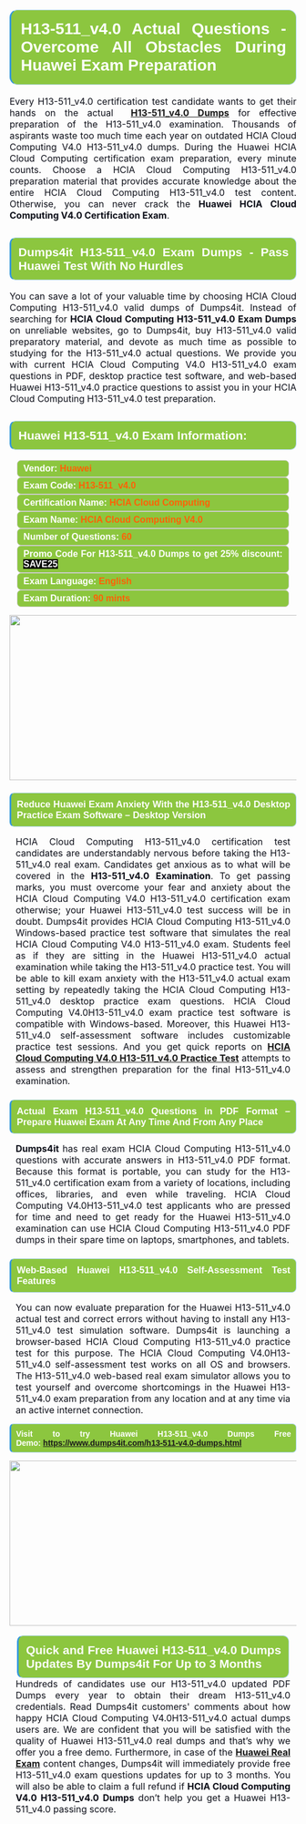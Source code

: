

<h1 style="text-align: justify;"><span style="font-family:Arial,Helvetica,sans-serif;"><strong><span style="display: block; color: #FFFFFF; background: #8cc63f; border: 0.5px solid #AED6F1; border-left: 3px solid #3498DB; padding: .6em; border-radius: 0.5em;">H13-511_v4.0 Actual Questions - Overcome All Obstacles During Huawei Exam Preparation </span></strong></span></h1>

<p style="margin: 0in 0.0001pt; text-align: justify;"><span style="font-size:12pt"><span new="" roman="" style="font-family:" times=""><span style="color:#0e101a">Every H13-511_v4.0 certification test candidate wants to get their hands on the actual </span><b><span style="color:red"> <a href="https://www.dumps4it.com/h13-511-v4.0-dumps.html">H13-511_v4.0 Dumps</a></span></b> <span style="color:#0e101a">for effective preparation of the H13-511_v4.0 examination. Thousands of aspirants waste too much time each year on outdated HCIA Cloud Computing V4.0 H13-511_v4.0 dumps. During the Huawei HCIA Cloud Computing certification exam preparation, every minute counts. Choose a HCIA Cloud Computing H13-511_v4.0 preparation material that provides accurate knowledge about the entire HCIA Cloud Computing H13-511_v4.0 test content. Otherwise, you can never crack the <strong>Huawei HCIA Cloud Computing V4.0 Certification Exam</strong>.</span></span></span></p>

<h2 style="text-align: justify;"><span style="font-family:Arial,Helvetica,sans-serif;"><strong><span style="display: block; color: #FFFFFF; background: #8cc63f; border: 0.5px solid #AED6F1; border-left: 3px solid #3498DB; padding: .6em; border-radius: 0.5em;">Dumps4it H13-511_v4.0 Exam Dumps - Pass Huawei Test With No Hurdles  </span></strong></span></h2>

<p style="text-align: justify;"><span style="font-size:12pt"><span new="" roman="" style="font-family:" times=""><span style="color:#0e101a">You can save a lot of your valuable time by choosing HCIA Cloud Computing H13-511_v4.0 valid dumps of Dumps4it. Instead of searching for <strong>HCIA Cloud Computing H13-511_v4.0 Exam Dumps</strong> on unreliable websites, go to Dumps4it, buy H13-511_v4.0 valid preparatory material, and devote as much time as possible to studying for the H13-511_v4.0 actual questions. We provide you with current HCIA Cloud Computing V4.0 H13-511_v4.0 exam questions in PDF, desktop practice test software, and web-based Huawei H13-511_v4.0 practice questions to assist you in your HCIA Cloud Computing H13-511_v4.0 test preparation.</span></span></span><span style="font-size:11pt"><span style="line-height:115%"><span sans-serif="" style="font-family:Arial,"><span style="color:#0e101a"> </span></span></span></span><span style="font-size:11pt"><span style="line-height:normal"><span sans-serif="" style="font-family:Calibri,"><span style="font-size:12.0pt"><span style="color:#0e101a"><span style="font-size:12pt"><span new="" roman="" style="font-family:" times=""><span calibri="" style="font-family:"><span style="color:#0e101a"><span style="font-size:14px;"> </span></span></span></span></span></span></span></span></span></span></p>

<h2 style="text-align: justify;"><span style="font-family:Arial,Helvetica,sans-serif;"><strong><span style="display: block; color: #FFFFFF; background: #8cc63f; border: 0.5px solid #AED6F1; border-left: 3px solid #3498DB; padding: .6em; border-radius: 0.5em;">Huawei H13-511_v4.0 Exam Information:</span></strong></span></h2>

<div style="margin: 0cm 10pt; background: rgb(140, 198, 63); border: 1px solid rgb(204, 204, 204); padding: 5px 10px; border-radius: 0.5em; text-align: justify;"><span style="font-family:Arial,Helvetica,sans-serif;"><span style="font-size: 11pt;"><span style="line-height: normal;"><strong><span style="font-size: 12.0pt;"><span style="color: #FFFFFF;">Vendor:</span> <span style="color: #FF6106;">Huawei</span></span></strong></span></span></span></div>

<div style="margin: 0cm 10pt; background: rgb(140, 198, 63); border: 1px solid rgb(204, 204, 204); padding: 5px 10px; border-radius: 0.5em; text-align: justify;"><span style="font-family:Arial,Helvetica,sans-serif;"><span style="font-size: 11pt;"><span style="line-height: normal;"><strong><span style="font-size: 12.0pt;"><span style="color: #FFFFFF;">Exam Code:</span> <span style="color: #FF6106;">H13-511_v4.0</span></span></strong></span></span></span></div>

<div style="margin: 0cm 10pt; background: rgb(140, 198, 63); border: 1px solid rgb(204, 204, 204); padding: 5px 10px; border-radius: 0.5em; text-align: justify;"><span style="font-family:Arial,Helvetica,sans-serif;"><span style="font-size: 11pt;"><span style="line-height: normal;"><strong><span style="font-size: 12.0pt;"><span style="color: #FFFFFF;">Certification Name:</span> <span style="color: #FF6106;">HCIA Cloud Computing</span></span></strong></span></span></span></div>

<div style="margin: 0cm 10pt; background: rgb(140, 198, 63); border: 1px solid rgb(204, 204, 204); padding: 5px 10px; border-radius: 0.5em; text-align: justify;"><span style="font-family:Arial,Helvetica,sans-serif;"><span style="font-size: 11pt;"><span style="line-height: normal;"><strong><span style="font-size: 12.0pt;"><span style="color: #FFFFFF;">Exam Name:</span> <span style="color: #FF6106;">HCIA Cloud Computing V4.0</span></span></strong></span></span></span></div>

<div style="margin: 0cm 10pt; background: rgb(140, 198, 63); border: 1px solid rgb(204, 204, 204); padding: 5px 10px; border-radius: 0.5em; text-align: justify;"><span style="font-family:Arial,Helvetica,sans-serif;"><span style="font-size: 11pt;"><span style="line-height: normal;"><strong><span style="font-size: 12.0pt;"><span style="color: #FFFFFF;">Number of Questions: </span><span style="color: #FF6106;">60</span></span></strong></span></span></span></div>

<div style="margin: 0cm 10pt; background: rgb(140, 198, 63); border: 1px solid rgb(204, 204, 204); padding: 5px 10px; border-radius: 0.5em; text-align: justify;"><span style="font-family:Arial,Helvetica,sans-serif;"><span style="font-size: 11pt;"><span style="line-height: normal;"><strong><span style="font-size: 12.0pt;"><span style="color: #FFFFFF;">Promo Code For H13-511_v4.0 Dumps to get 25% discount: </span><span style="color:#FFFFFF;"><span style="background-color:#000000;">SAVE25</span></span></span></strong></span></span></span></div>

<div style="margin: 0cm 10pt; background: rgb(140, 198, 63); border: 1px solid rgb(204, 204, 204); padding: 5px 10px; border-radius: 0.5em; text-align: justify;"><span style="font-family:Arial,Helvetica,sans-serif;"><span style="font-size: 11pt;"><span style="line-height: normal;"><strong><span style="font-size: 12.0pt;"><span style="color: #FFFFFF;">Exam Language:</span> <span style="color: #FF6106;">English</span></span></strong></span></span></span></div>

<div style="margin: 0cm 10pt; background: rgb(140, 198, 63); border: 1px solid rgb(204, 204, 204); padding: 5px 10px; border-radius: 0.5em; text-align: justify;"><span style="font-family:Arial,Helvetica,sans-serif;"><span style="font-size: 11pt;"><span style="line-height: normal;"><strong><span style="font-size: 12.0pt;"><span style="color: #FFFFFF;">Exam Duration: </span><span style="color: #FF6106;">90 mints</span></span></strong></span></span></span></div>

<p style="text-align: center;"><a href="https://www.dumps4it.com/h13-511-v4.0-dumps.html"><img src="https://i.imgur.com/a474NNd.jpg" style="height: 290px; width: 700px;" /></a></p>

<h3 style="text-align: justify;"><span style="font-family:Arial,Helvetica,sans-serif;"><strong><span style="display: block; color: #FFFFFF; background: #8cc63f; border: 0.5px solid #AED6F1; border-left: 3px solid #3498DB; padding: .6em; border-radius: 0.5em;">Reduce Huawei Exam Anxiety With the H13-511_v4.0 Desktop Practice Exam Software – Desktop Version </span></strong></span></h3>

<p style="margin-bottom:.0001pt; text-align:justify; margin:0in 8pt"><span style="font-size:12pt"><span new="" roman="" style="font-family:" times=""><span style="color:#0e101a">HCIA Cloud Computing H13-511_v4.0 certification test candidates are understandably nervous before taking the H13-511_v4.0 real exam. Candidates get anxious as to what will be covered in the <strong> H13-511_v4.0</strong> <strong>Examination</strong>. To get passing marks, you must overcome your fear and anxiety about the HCIA Cloud Computing V4.0 H13-511_v4.0 certification exam otherwise; your Huawei H13-511_v4.0 test success will be in doubt. Dumps4it provides HCIA Cloud Computing H13-511_v4.0 Windows-based practice test software that simulates the real HCIA Cloud Computing V4.0 H13-511_v4.0 exam. Students feel as if they are sitting in the Huawei H13-511_v4.0 actual examination while taking the H13-511_v4.0 practice test. You will be able to kill exam anxiety with the H13-511_v4.0 actual exam setting by repeatedly taking the HCIA Cloud Computing H13-511_v4.0 desktop practice exam questions. HCIA Cloud Computing V4.0H13-511_v4.0 exam practice test software is compatible with Windows-based. Moreover, this Huawei H13-511_v4.0 self-assessment software includes customizable practice test sessions. And you get quick reports on <a href="https://www.dumps4it.com/h13-511-v4.0-dumps.html"><strong>HCIA Cloud Computing V4.0 H13-511_v4.0 Practice Test</strong></a> attempts to assess and strengthen preparation for the final H13-511_v4.0 examination.</span></span></span></p>

<h3 style="text-align: justify;"><span style="font-family:Arial,Helvetica,sans-serif;"><strong><span style="display: block; color: #FFFFFF; background: #8cc63f; border: 0.5px solid #AED6F1; border-left: 3px solid #3498DB; padding: .6em; border-radius: 0.5em;">Actual Exam H13-511_v4.0 Questions in PDF Format – Prepare Huawei Exam At Any Time And From Any Place </span></strong></span></h3>

<p style="margin-bottom:.0001pt; text-align:justify; margin:0in 8pt"><span style="font-size:12pt"><span new="" roman="" style="font-family:" times=""><span style="color:#0e101a"><strong>Dumps4it </strong>has real exam HCIA Cloud Computing H13-511_v4.0 questions with accurate answers in H13-511_v4.0 PDF format. Because this format is portable, you can study for the H13-511_v4.0 certification exam from a variety of locations, including offices, libraries, and even while traveling. HCIA Cloud Computing V4.0H13-511_v4.0 test applicants who are pressed for time and need to get ready for the Huawei H13-511_v4.0 examination can use HCIA Cloud Computing H13-511_v4.0 PDF dumps in their spare time on laptops, smartphones, and tablets.</span></span></span></p>

<h3 style="text-align: justify;"><span style="font-family:Arial,Helvetica,sans-serif;"><strong><span style="display: block; color: #FFFFFF; background: #8cc63f; border: 0.5px solid #AED6F1; border-left: 3px solid #3498DB; padding: .6em; border-radius: 0.5em;">Web-Based Huawei H13-511_v4.0 Self-Assessment Test Features </span></strong></span></h3>

<p style="margin-bottom:.0001pt; text-align:justify; margin:0in 8pt"><span style="font-size:12pt"><span new="" roman="" style="font-family:" times=""><span style="color:#0e101a">You can now evaluate preparation for the Huawei H13-511_v4.0 actual test and correct errors without having to install any H13-511_v4.0 test simulation software. Dumps4it is launching a browser-based HCIA Cloud Computing H13-511_v4.0 practice test for this purpose. The HCIA Cloud Computing V4.0H13-511_v4.0 self-assessment test works on all OS and browsers. The H13-511_v4.0 web-based real exam simulator allows you to test yourself and overcome shortcomings in the Huawei H13-511_v4.0 exam preparation from any location and at any time via an active internet connection.</span></span></span></p>

<p style="text-align:justify; margin-right:0in; margin-left:0in"><span style="font-family:Arial,Helvetica,sans-serif;"><strong><span style="display: block; color: #FFFFFF; background: #8cc63f; border: 0.5px solid #AED6F1; border-left: 3px solid #3498DB; padding: .6em; border-radius: 0.5em;"><span ms="" trebuchet="">Visit to try Huawei H13-511_v4.0 Dumps Free Demo: </span><a href="https://www.dumps4it.com/h13-511-v4.0-dumps.html" ms="" trebuchet="">https://www.dumps4it.com/h13-511-v4.0-dumps.html</a></span></strong></span></p>

<p style="margin: 0in 0.0001pt; text-align: center;"><a href="https://www.dumps4it.com/h13-511-v4.0-dumps.html"><img src="https://i.imgur.com/tHvwmqt.jpg" style="height: 290px; width: 700px;" /></a></p>

<p style="margin: 0in 0.0001pt; text-align: center;"> </p>

<h2 style="margin: 0in 10pt; text-align: justify;"><span style="font-family:Arial,Helvetica,sans-serif;"><strong><span style="display: block; color: #FFFFFF; background: #8cc63f; border: 0.5px solid #AED6F1; border-left: 3px solid #3498DB; padding: .6em; border-radius: 0.5em;">Quick and Free Huawei H13-511_v4.0 Dumps Updates By Dumps4it For Up to 3 Months</span></strong></span></h2>

<p style="text-align:justify; margin:0in 8pt"><span style="font-size:12pt"><span new="" roman="" style="font-family:" times=""><span style="color:#0e101a">Hundreds of candidates use our H13-511_v4.0 updated PDF Dumps every year to obtain their dream H13-511_v4.0 credentials. Read Dumps4it customers' comments about how happy HCIA Cloud Computing V4.0H13-511_v4.0 actual dumps users are. We are confident that you will be satisfied with the quality of Huawei H13-511_v4.0 real dumps and that’s why we offer you a free demo. Furthermore, in case of the <a href="https://www.dumps4it.com/huawei-real-exams.html"><strong>Huawei Real Exam</strong></a> content changes, Dumps4it will immediately provide free H13-511_v4.0 exam questions updates for up to 3 months. You will also be able to claim a full refund if <strong>HCIA Cloud Computing V4.0 H13-511_v4.0 Dumps</strong> don’t help you get a Huawei H13-511_v4.0 passing score.</span></span></span><span style="font-size:11pt"><span style="line-height:normal"><span sans-serif="" style="font-family:Calibri,"><span style="font-size:12.0pt"><span new="" roman="" style="font-family:" times=""><span style="color:#0e101a"> </span></span></span></span></span></span></p>
<gdiv></gdiv><gdiv></gdiv><gdiv></gdiv><gdiv></gdiv><gdiv></gdiv><gdiv></gdiv><gdiv></gdiv><gdiv></gdiv><gdiv></gdiv><gdiv></gdiv><gdiv></gdiv><gdiv></gdiv><gdiv></gdiv><gdiv></gdiv><gdiv></gdiv><gdiv></gdiv><gdiv></gdiv><gdiv></gdiv><gdiv></gdiv><gdiv></gdiv><gdiv></gdiv><gdiv></gdiv><gdiv></gdiv><gdiv></gdiv><gdiv></gdiv><gdiv></gdiv><gdiv></gdiv><gdiv></gdiv><gdiv></gdiv><gdiv></gdiv>

